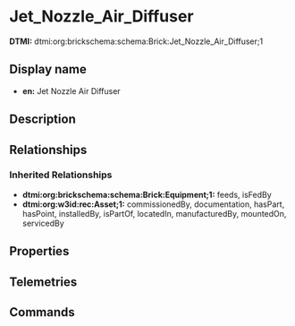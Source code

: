 # Jet_Nozzle_Air_Diffuser
**DTMI:** dtmi:org:brickschema:schema:Brick:Jet_Nozzle_Air_Diffuser;1
## Display name
- **en:** Jet Nozzle Air Diffuser
## Description
## Relationships
### Inherited Relationships
* **dtmi:org:brickschema:schema:Brick:Equipment;1:** feeds, isFedBy
* **dtmi:org:w3id:rec:Asset;1:** commissionedBy, documentation, hasPart, hasPoint, installedBy, isPartOf, locatedIn, manufacturedBy, mountedOn, servicedBy
## Properties
## Telemetries
## Commands
